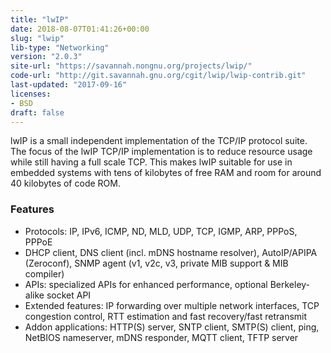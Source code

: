 ```yaml
---
title: "lwIP"
date: 2018-08-07T01:41:26+00:00
slug: "lwip"
lib-type: "Networking"
version: "2.0.3"
site-url: "https://savannah.nongnu.org/projects/lwip/"
code-url: "http://git.savannah.gnu.org/cgit/lwip/lwip-contrib.git"
last-updated: "2017-09-16"
licenses: 
- BSD
draft: false
---
```

lwIP is a small independent implementation of the TCP/IP protocol suite. The focus of the lwIP TCP/IP implementation is to reduce resource usage while still having a full scale TCP. This makes lwIP suitable for use in embedded systems with tens of kilobytes of free RAM and room for around 40 kilobytes of code ROM.

<!--more-->

### Features
- Protocols: IP, IPv6, ICMP, ND, MLD, UDP, TCP, IGMP, ARP, PPPoS, PPPoE
- DHCP client, DNS client (incl. mDNS hostname resolver), AutoIP/APIPA (Zeroconf), SNMP agent (v1, v2c, v3, private MIB support & MIB compiler)
- APIs: specialized APIs for enhanced performance, optional Berkeley-alike socket API
- Extended features: IP forwarding over multiple network interfaces, TCP congestion control, RTT estimation and fast recovery/fast retransmit
- Addon applications: HTTP(S) server, SNTP client, SMTP(S) client, ping, NetBIOS nameserver, mDNS responder, MQTT client, TFTP server
